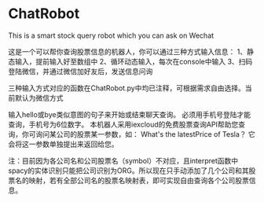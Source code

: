 # ChatRobot
This is a smart stock query robot which you can ask on Wechat

这是一个可以帮你查询股票信息的机器人，你可以通过三种方式输入信息：
1、静态输入，提前输入好至数组中
2、循环动态输入，每次在console中输入
3、扫码登陆微信，并通过微信加好友后，发送信息问询

三种输入方式对应的函数在ChatRobot.py中均已注释，可根据需求自由选择。当前默认为微信方式

输入hello或bye类似意图的句子来开始或结束聊天查询。
必须用手机号登陆才能查询，手机号为6位数字。
本机器人采用iexcloud的免费股票查询API帮助您查询，你可询问某公司的股票某一参数，如：
What's the latestPrice of Tesla？
它会将这一参数单独提出来返回给您。

注：目前因为各公司名和公司股票名（symbol）不对应，且interpret函数中spacy的实体识别只能把公司识别为ORG。所以现在只手动添加了几个公司和其股票名的映射，若有全部公司名的股票名映射表，即可实现自由查询各个公司股票信息。
